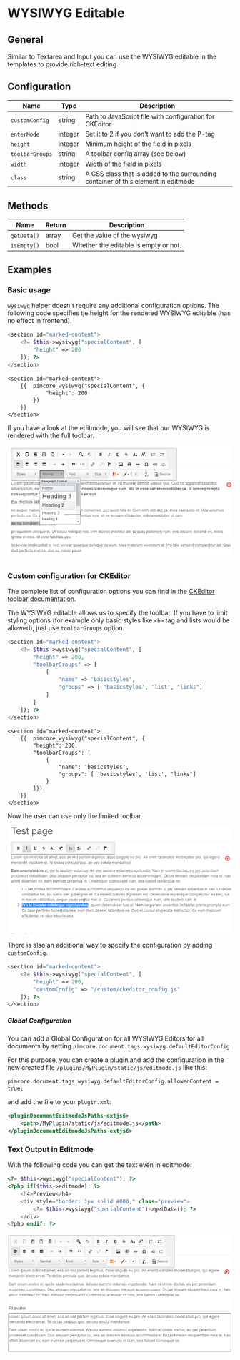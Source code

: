 # WYSIWYG Editable

## General

Similar to Textarea and Input you can use the WYSIWYG editable in the templates to provide rich-text editing.
 
## Configuration

| Name            | Type    | Description                                                                        |
|-----------------|---------|------------------------------------------------------------------------------------|
| `customConfig`  | string  | Path to JavaScript file with configuration for CKEditor                            |
| `enterMode`     | integer | Set it to 2 if you don't want to add the P-tag                                     |
| `height`        | integer | Minimum height of the field in pixels                                              |
| `toolbarGroups` | string  | A toolbar config array (see below)                                                 |
| `width`         | integer | Width of the field in pixels                                                       |
| `class`         | string  | A CSS class that is added to the surrounding container of this element in editmode |

## Methods

| Name        | Return | Description                           |
|-------------|--------|---------------------------------------|
| `getData()` | array  | Get the value of the wysiwyg          |
| `isEmpty()` | bool   | Whether the editable is empty or not. |

## Examples

### Basic usage

`wysiwyg` helper doesn't require any additional configuration options.
The following code specifies tje height for the rendered WYSIWYG editable (has no effect in frontend).

<div class="code-section">

```php
<section id="marked-content">
    <?= $this->wysiwyg("specialContent", [
        "height" => 200
    ]); ?>
</section>
```

```twig
<section id="marked-content">
    {{  pimcore_wysiwyg("specialContent", {
            "height": 200
        }) 
    }}
</section>
```
</div

If you have a look at the editmode, you will see that our WYSIWYG is rendered with the full toolbar.

![complete WYSIWYG - editmode](../../img/editables_wysiwyg_basic_editmode.png)


### Custom configuration for CKEditor

The complete list of configuration options you can find in the [CKEditor toolbar documentation](http://docs.ckeditor.com/#!/guide/dev_toolbar).

The WYSIWYG editable allows us to specify the toolbar. 
If you have to limit styling options (for example only basic styles like `<b>` tag and lists would be allowed), just use `toolbarGroups` option.

<div class="code-section">

```php
<section id="marked-content">
    <?= $this->wysiwyg("specialContent", [
        "height" => 200,
        "toolbarGroups" => [
            [
                "name" => 'basicstyles',
                "groups" => [ 'basicstyles', 'list', "links"]
            ]
        ]
    ]); ?>
</section>
```

```twig
<section id="marked-content">
    {{  pimcore_wysiwyg("specialContent", {
        "height": 200,
        "toolbarGroups": [
            {
                "name": 'basicstyles',
                "groups": [ 'basicstyles', 'list', "links"]
            }
        ]}) 
    }}
</section>
```
</div>

Now the user can use only the limited toolbar.

![Wysiwyg with limited toolbar - editmode](../../img/editables_wysiwyg_toolbar_editmode.png)


There is also an additional way to specify the configuration by adding `customConfig`. 

```php
<section id="marked-content">
    <?= $this->wysiwyg("specialContent", [
        "height" => 200,
        "customConfig" => "/custom/ckeditor_config.js"
    ]); ?>
</section>
```

##### Global Configuration
You can add a Global Configuration for all WYSIWYG Editors for all documents by setting ```pimcore.document.tags.wysiwyg.defaultEditorConfig```

For this purpose, you can create a plugin and add the configuration in the new created file `/plugins/MyPlugin/static/js/editmode.js` like this:
```
pimcore.document.tags.wysiwyg.defaultEditorConfig.allowedContent = true;
```

and add the file to your `plugin.xml`: 
```xml
<pluginDocumentEditmodeJsPaths-extjs6>
    <path>/MyPlugin/static/js/editmode.js</path>
</pluginDocumentEditmodeJsPaths-extjs6>
```

### Text Output in Editmode

With the following code you can get the text even in editmode:

```php
<?= $this->wysiwyg("specialContent"); ?>
<?php if($this->editmode): ?>
    <h4>Preview</h4>
    <div style="border: 1px solid #000;" class="preview">
        <?= $this->wysiwyg("specialContent")->getData(); ?>
    </div>
<?php endif; ?>
```

![WYSIWYG with preview - editmode](../../img/editables_wysiwyg_with_preview_editmode.png)

